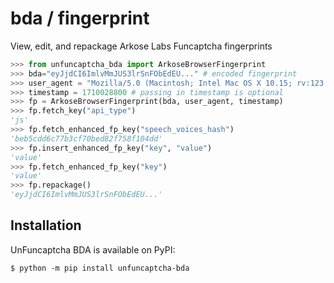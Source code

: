 # bda / fingerprint

View, edit, and repackage Arkose Labs Funcaptcha fingerprints

```python
>>> from unfuncaptcha_bda import ArkoseBrowserFingerprint
>>> bda="eyJjdCI6ImlvMmJUS3lrSnFObEdEU..." # encoded fingerprint
>>> user_agent = "Mozilla/5.0 (Macintosh; Intel Mac OS X 10.15; rv:123.0) Gecko/20100101 Firefox/123.0"
>>> timestamp = 1710028800 # passing in timestamp is optional
>>> fp = ArkoseBrowserFingerprint(bda, user_agent, timestamp)
>>> fp.fetch_key("api_type")
'js'
>>> fp.fetch_enhanced_fp_key("speech_voices_hash")
'beb5cdd6c77b3cf70bed82f758f104dd'
>>> fp.insert_enhanced_fp_key("key", "value")
'value'
>>> fp.fetch_enhanced_fp_key("key")
'value'
>>> fp.repackage()
'eyJjdCI6ImlvMmJUS3lrSnFObEdEU...'
```

## Installation

UnFuncaptcha BDA is available on PyPI:

```console
$ python -m pip install unfuncaptcha-bda
```
